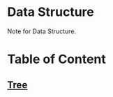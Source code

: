 # Data Structure

Note for Data Structure.

# Table of Content

## [Tree](src/main/java/tree/tree_toc.md)